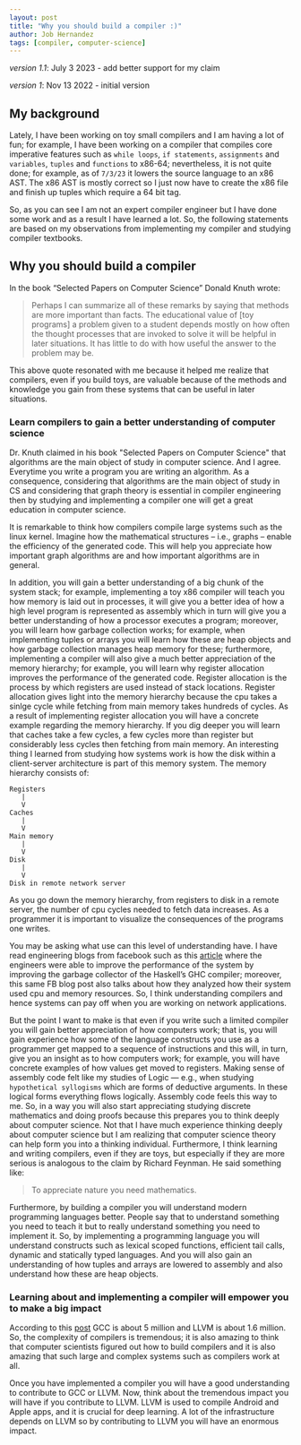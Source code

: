 ```yaml
---
layout: post
title: "Why you should build a compiler :)"
author: Job Hernandez
tags: [compiler, computer-science]
---
```


*version 1.1*: July 3 2023 - add better support for my claim

*version 1*: Nov 13 2022 - initial version

## My background
Lately, I have been working on toy small compilers and I am having a lot of fun; for example, I have been working on a compiler that compiles core imperative features such as `while loops`, `if statements`, `assignments` and `variables`, `tuples` and `functions` to x86-64; nevertheless, it is not quite done; for example, as of `7/3/23` it lowers the source language to an x86 AST. The x86 AST is mostly correct so I just now have to create the x86 file and finish up tuples which require a 64 bit tag.

So, as you can see I am not an expert compiler engineer but I have done some work and as a result I have learned a lot. So, the following statements are based on my observations from implementing my compiler and studying compiler textbooks.



## Why you should build a compiler
In the book “Selected Papers on Computer Science” Donald Knuth wrote:
>Perhaps I can summarize all of these remarks by saying that methods are more important than facts. The educational value of [toy programs] a problem given to a student depends mostly on how often the thought processes that are invoked to solve it will be helpful in later situations. It has little to do with how useful the answer to the problem may be.

This above quote resonated with me because it helped me realize that compilers, even if you build toys, are valuable because of the methods and knowledge you gain from these systems that can be useful in later situations.

### Learn compilers to gain a better understanding of computer science
Dr. Knuth claimed in his book "Selected Papers on Computer Science" that algorithms are the main object of study in computer science. And I agree. Everytime you write a program you are writing an algorithm. As a consequence, considering that algorithms are the main object of study in CS and considering that graph theory is essential in compiler engineering then by studying and implementing a compiler one will get a great education in computer science.

It is remarkable to think how compilers compile large systems such as the linux kernel. Imagine how the mathematical structures – i.e., graphs – enable the efficiency of the generated code. This will help you appreciate how important graph algorithms are and how important algorithms are in general. 

In addition, you  will gain a better understanding of a big chunk of the system stack; for example, implementing a toy x86 compiler will teach you how memory is laid out in processes, it will give you a better idea of how a high level program is represented as assembly which in turn will give you a better understanding of how a processor executes a program; moreover, you will learn how garbage collection works; for example, when implementing tuples or arrays you will learn how these are heap objects and how garbage collection manages heap memory for these; furthermore, implementing a compiler will also give a much better appreciation of the memory hierarchy; for example, you will learn why register allocation improves the performance of the generated code. Register allocation is the process by which registers are used instead of stack locations. Register allocation gives light into the memory hierarchy because the cpu takes a sinlge cycle while fetching from main memory takes hundreds of cycles. As a result of implementing register allocation you will have a concrete example regarding the memory hierarchy. If you dig deeper you will learn that  caches take a few cycles, a few cycles more than register but considerably less cycles then fetching from main memory. An interesting thing I learned from studying how systems work is how the disk within a client-server architecture is part of this memory system. The memory hierarchy consists of:

```
Registers
   |
   V
Caches 
   |
   V
Main memory
   |
   V
Disk
   |
   V
Disk in remote network server
```
As you go down the memory hierarchy, from registers to disk in a remote server, the number of cpu cycles needed to fetch data increases. As a programmer it is important to visualize the consequences of the programs one writes.

You may be asking what use can this level of understanding have. I have read engineering blogs from facebook such as this [article](https://engineering.fb.com/2015/06/26/security/fighting-spam-with-haskell/) where the engineers were able to improve the performance of the system by improving the garbage collector of the Haskell’s GHC compiler; moreover, this same FB blog post also talks about how they analyzed how their system used cpu and memory resources. So, I think understanding compilers and hence systems can pay off when you are working on network applications. 


But the point I want to make is that even if you write such a limited compiler you will gain better appreciation of how computers work; that is, you will gain experience how some of the language constructs you use as a programmer get mapped to a sequence of instructions and this will, in turn, give you an insight as to how computers work; for example, you will have concrete examples of how values get moved to registers. Making sense of assembly code felt like my studies of Logic — e.g., when studying `hypothetical syllogisms` which are forms of deductive arguments. In these logical forms everything flows logically. Assembly code feels this way to me. So, in a way you will also start appreciating studying discrete mathematics and doing proofs because this prepares you to think deeply about computer science. Not that I have much experience thinking deeply about computer science but I am realizing that computer science theory can help form you into a thinking individual.  Furthermore, I think learning and writing compilers, even if they are toys, but especially if they are more serious is analogous to the claim by Richard Feynman. He said something like:
>To appreciate nature you need mathematics.

Furthermore, by building a compiler you will understand modern programming languages better. People say that to understand something you need to teach it but to really understand something you need to implement it. So, by implementing a programming language you will understand constructs such as lexical scoped functions, efficient tail calls, dynamic and statically typed languages. And you will also gain an understanding of how tuples and arrays are lowered to assembly and also understand how these are heap objects.

### Learning about and implementing a compiler will empower you to make a big impact
According to this [post](https://www.embecosm.com/2018/02/26/how-much-does-a-compiler-cost/) GCC is about 5 million and LLVM is about 1.6 million. So, the complexity of compilers is tremendous; it is also amazing to think that computer scientists figured out how to build compilers and it is also amazing that such large and complex systems such as compilers work at all.

Once you have implemented a compiler you will have a good understanding to contribute to GCC or LLVM. Now, think about the tremendous impact you will have if you contribute to LLVM. LLVM is used to compile Android and Apple apps, and it is crucial for deep learning. A lot of the infrastructure depends on LLVM so by contributing to LLVM you will have an enormous impact. 
